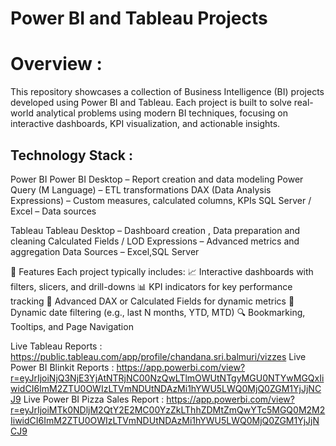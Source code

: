 # Power BI and Tableau Projects

# Overview :
This repository showcases a collection of Business Intelligence (BI) projects developed using Power BI and Tableau. Each project is built to solve real-world analytical problems using modern BI techniques, focusing on interactive dashboards, KPI visualization, and actionable insights.

## Technology Stack :
Power BI
Power BI Desktop – Report creation and data modeling
Power Query (M Language) – ETL transformations
DAX (Data Analysis Expressions) – Custom measures, calculated columns, KPIs
SQL Server / Excel – Data sources

Tableau
Tableau Desktop – Dashboard creation , Data preparation and cleaning
Calculated Fields / LOD Expressions – Advanced metrics and aggregation
Data Sources – Excel,SQL Server

📌 Features
Each project typically includes:
📈 Interactive dashboards with filters, slicers, and drill-downs
📊 KPI indicators for key performance tracking
🧠 Advanced DAX or Calculated Fields for dynamic metrics
🔄 Dynamic date filtering (e.g., last N months, YTD, MTD)
🔍 Bookmarking, Tooltips, and Page Navigation

Live Tableau Reports : https://public.tableau.com/app/profile/chandana.sri.balmuri/vizzes
Live Power BI Blinkit Reports : https://app.powerbi.com/view?r=eyJrIjoiNjQ3NjE3YjAtNTRjNC00NzQwLTlmOWUtNTgyMGU0NTYwMGQxIiwidCI6ImM2ZTU0OWIzLTVmNDUtNDAzMi1hYWU5LWQ0MjQ0ZGM1YjJjNCJ9
Live Power BI Pizza Sales Report : https://app.powerbi.com/view?r=eyJrIjoiMTk0NDljM2QtY2E2MC00YzZkLThhZDMtZmQwYTc5MGQ0M2M2IiwidCI6ImM2ZTU0OWIzLTVmNDUtNDAzMi1hYWU5LWQ0MjQ0ZGM1YjJjNCJ9



